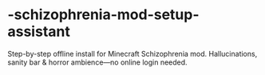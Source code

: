 # -schizophrenia-mod-setup-assistant
Step-by-step offline install for Minecraft Schizophrenia mod. Hallucinations, sanity bar &amp; horror ambience—no online login needed.
